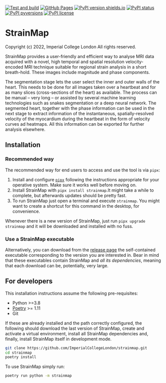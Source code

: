 [![Test and build](https://github.com/ImperialCollegeLondon/strainmap/actions/workflows/ci.yml/badge.svg)](https://github.com/ImperialCollegeLondon/strainmap/actions/workflows/ci.yml)
[![GitHub
Pages](https://github.com/ImperialCollegeLondon/strainmap/actions/workflows/docs.yml/badge.svg)](https://imperialcollegelondon.github.io/strainmap/)
[![PyPI version shields.io](https://img.shields.io/pypi/v/strainmap.svg)](https://pypi.python.org/pypi/strainmap/)
[![PyPI status](https://img.shields.io/pypi/status/strainmap.svg)](https://pypi.python.org/pypi/strainmap/)
[![PyPI pyversions](https://img.shields.io/pypi/pyversions/strainmap.svg)](https://pypi.python.org/pypi/strainmap/)
[![PyPI license](https://img.shields.io/pypi/l/strainmap.svg)](https://pypi.python.org/pypi/strainmap/)

# StrainMap

Copyright (c) 2022, Imperial College London
All rights reserved.

StrainMap provides a user-friendly and efficient way to analyse MRI data acquired with a
novel, high temporal and spatial resolution velocity-encoded MRI technique suitable for
regional strain analysis in a short breath-hold. These images include magnitude and
phase components.

The segmentation stage lets the user select the inner and outer
walls of the heart. This needs to be done for all images taken over a heartbeat and for
as many slices (cross-sections of the heart) as available. The process can be manual –
very long – or assisted by several machine learning technologies such as snakes
segmentation or a deep neural network. The segmented heart, together with the phase
information can be used in the next stage to extract information of the instantaneous,
spatially-resolved velocity of the myocardium during the heartbeat in the form of
velocity curves ad heatmaps. All this information can be exported for further analysis
elsewhere.

## Installation

### Recommended way 

The recommended way for end users to access and use the tool is via `pipx`:

1. Install and configure [`pipx`](https://pypa.github.io/pipx/) following the
   instructions appropriate for your operative system. Make sure it works well before
   moving on.
2. Install StrainMap with `pipx install strainmap`.It might take a
   while to complete, but afterwards updates should be pretty fast.
3. To run StrainMap just open a terminal and execute `strainmap`. You might want to
   create a shortcut for this command in the desktop, for convenience.

Whenever there is a new version of StrainMap, just run `pipx upgrade strainmap` and
it will be downloaded and installed with no fuss.

### Use a StrainMap executable

Alternatively, you can download from the [release
page](https://github.com/ImperialCollegeLondon/strainmap/releases) the self-contained
executable corresponding to the version you are interested in. Bear in mind that these
executables contain StrainMap and *all its dependencies*, meaning that each download can
be, potentially, very large.

## For developers

This installation instructions assume the following pre-requisites:

- Python >=3.8
- [Poetry](https://python-poetry.org/) >= 1.11
- Git

If these are already installed and the path correctly configured, the following should download the last version of StrainMap, create and activate a virtual environment, install all StrainMap dependencies and, finally, install StrainMap itself in development mode. 

```bash
git clone https://github.com/ImperialCollegeLondon/strainmap.git
cd strainmap
poetry install
```

To use StrainMap simply run:

```bash
poetry run python -m strainmap
```
